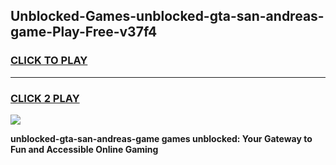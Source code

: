 
## Unblocked-Games-unblocked-gta-san-andreas-game-Play-Free-v37f4
<h3>
<a href="https://premium76.site?title=unblocked-gta-san-andreas-game&ref=20A">CLICK TO PLAY</a></h3>
<hr>

<h3>
<a href="https://premium76.site?title=unblocked-gta-san-andreas-game&ref=20A">CLICK 2 PLAY</a>
  
</h3>

<a href="https://premium76.site?title=unblocked-gta-san-andreas-game&ref=20A"><img src="https://clearcache.store/games.png"></a>


**unblocked-gta-san-andreas-game games unblocked: Your Gateway to Fun and Accessible Online Gaming**

